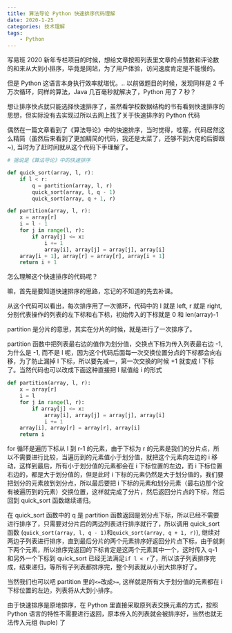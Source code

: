 ```yaml
---
title: 算法导论 Python 快速排序代码理解
date: 2020-1-25
categories: 技术理解
tags:
    - Python
---
```


写易班 2020 新年专栏项目的时候，想给文章按照列表里文章的点赞数和评论数的和来从大到小排序，毕竟是网站，为了用户体验，访问速度肯定是不能慢的。

但是 Python 这语言本身执行效率就堪忧。.. 以前做题目的时候，发现同样是 2 千万次循环，同样的算法，Java 几百毫秒就解决了，Python 用了 7 秒？

<!--more-->

想让排序快点就只能选择快速排序了，虽然看学校数据结构的书有看到快速排序的思想，但实际没有去实现过所以去网上找了关于快速排序的 Python 代码

偶然在一篇文章看到了《算法导论》中的快速排序，当时觉得，哇塞，代码居然这么精简（虽然后来看到了更加精简的代码，我还是太菜了，还够不到大佬的后脚跟~), 当时为了赶时间就从这个代码下手理解了。

```Python
# 据说是《算法导论》中的快速排序

def quick_sort(array, l, r):
    if l < r:
        q = partition(array, l, r)
        quick_sort(array, l, q - 1)
        quick_sort(array, q + 1, r)

def partition(array, l, r):
    x = array[r]
    i = l - 1
    for j in range(l, r):
        if array[j] <= x:
            i += 1
            array[i], array[j] = array[j], array[i]
    array[i + 1], array[r] = array[r], array[i + 1]
    return i + 1
```

怎么理解这个快速排序的代码呢？

嘛，首先是要知道快速排序的思路，忘记的不知道的先去补课。

从这个代码可以看出，每次排序用了一次循环，代码中的 l 就是 left, r 就是 right, 分别代表操作的列表的左下标和右下标，初始传入的下标就是 0 和 len(array)-1

partition 是分片的意思，其实在分片的时候，就是进行了一次排序了。

partition 函数中把列表最右边的值作为划分值，交换点下标为传入列表最右边 -1, 为什么是 -1, 而不是 l 呢，因为这个代码后面每一次交换位置分点的下标都会向右移，为了防止漏掉 l 下标，所以要先减一，第一次交换的时候 +1 就变成 l 下标了。当然代码也可以改成下面这种直接把 l 赋值给 i 的形式

```Python
def partition(array, l, r):
    x = array[r]
    i = l
    for j in range(l, r):
        if array[j] <= x:
            array[i], array[j] = array[j], array[i]
            i += 1
    array[i], array[r] = array[r], array[i]
    return i
```

for 循环是遍历下标从 l 到 r-1 的元素，由于下标为 r 的元素是我们的分片点，所以不需要进行比较，当遍历到的元素值小于划分值，就把这个元素向左边的 i 移动，这样到最后，所有小于划分值的元素都会在 i 下标位置的左边，而 i 下标位置右边的，都是大于划分值的，但是此时 i 下标的元素仍然是大于划分值的，我们要把划分的元素放到划分点，所以最后要把 i 下标的元素和划分元素（最右边那个没有被遍历到的元素）交换位置，这样就完成了分片，然后返回分片点的下标，然后回到 quick_sort 函数继续递归。

在 quick_sort 函数中的 q 是 partition 函数返回是划分点下标，所以已经不需要进行排序了，只需要对分片后的两边列表进行排序就行了，所以调用 quick_sort 函数 (`quick_sort(array, l, q - 1)`和`quick_sort(array, q + 1, r)`), 继续对两边子列表进行排序，直到最后分片的两个元素排序好返回分片点下标，由于就剩下两个元素，所以排序完返回的下标肯定是这两个元素其中一个，这时传入 q-1 和另外一个下标到 quick_sort 已经无法满足`if l < r`了，所以该子列表排序完成，结束递归，等所有子列表都排序完，整个列表就从小到大排序好了。

当然我们也可以吧 partition 里的`<=`改成`>=`, 这样就是所有大于划分值的元素都在 i 下标位置的左边，列表将从大到小排序。

由于快速排序是原地排序，在 Python 里直接采取原列表交换元素的方式，按照 Python 语言的特性不需要进行返回，原本传入的列表就会被排序好，当然也就无法传入元组 (tuple) 了
